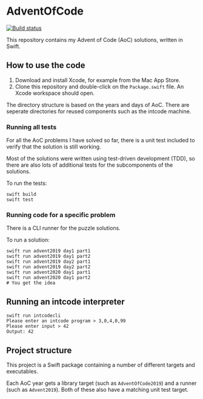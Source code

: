 # AdventOfCode

[![Build status](https://github.com/mbernson/AdventOfCode/workflows/Tests/badge.svg)](https://github.com/mbernson/AdventOfCode/actions)

This repository contains my Advent of Code (AoC) solutions, written in Swift.

## How to use the code

1. Download and install Xcode, for example from the Mac App Store.
1. Clone this repository and double-click on the `Package.swift` file. An Xcode workspace should open.

The directory structure is based on the years and days of AoC. There are seperate directories for reused components such as the intcode machine.

### Running all tests

For all the AoC problems I have solved so far, there is a unit test included to verify that the solution is still working.

Most of the solutions were written using test-driven development (TDD), so there are also lots of additional tests for the subcomponents of the solutions.

To run the tests:

```
swift build
swift test
```

### Running code for a specific problem

There is a CLI runner for the puzzle solutions.

To run a solution:

```
swift run advent2019 day1 part1
swift run advent2019 day1 part2
swift run advent2019 day2 part1
swift run advent2019 day2 part2
swift run advent2020 day1 part1
swift run advent2020 day1 part2
# You get the idea
```

## Running an intcode interpreter

```
swift run intcodecli
Please enter an intcode program > 3,0,4,0,99
Please enter input > 42
Output: 42
```

## Project structure

This project is a Swift package containing a number of different targets and executables.

Each AoC year gets a library target (such as `AdventOfCode2019`) and a runner (such as `Advent2019`).
Both of these also have a matching unit test target.
